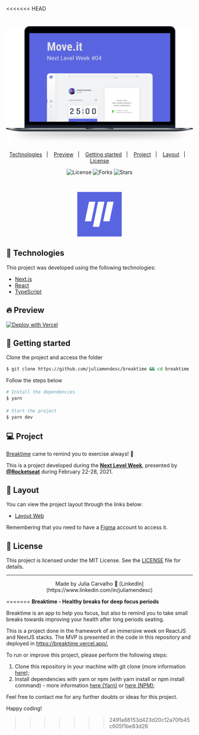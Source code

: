 <<<<<<< HEAD
<h1 align="center">
    <img alt="Breaktime" title="Breaktime" src=".github/moveit.svg" />
</h1>

<p align="center">
  <a href="#technologies">Technologies</a>&nbsp;&nbsp;&nbsp;|&nbsp;&nbsp;&nbsp;
  <a href="#-preview">Preview</a>&nbsp;&nbsp;&nbsp;|&nbsp;&nbsp;&nbsp;
  <a href="#-layout">Getting started</a>&nbsp;&nbsp;&nbsp;|&nbsp;&nbsp;&nbsp;
  <a href="#-project">Project</a>&nbsp;&nbsp;&nbsp;|&nbsp;&nbsp;&nbsp;
  <a href="#-layout">Layout</a>&nbsp;&nbsp;&nbsp;|&nbsp;&nbsp;&nbsp;
  <a href="#-license">License</a>
</p>

<p align="center">
  <img  src="https://img.shields.io/static/v1?label=license&message=MIT&color=5965E0&labelColor=121214" alt="License">

  <img src="https://img.shields.io/github/forks/guilhermecapitao/nlw-04-reactjs-moveit?label=forks&message=MIT&color=5965E0&labelColor=121214" alt="Forks">

  <img src="https://img.shields.io/github/stars/guilhermecapitao/nlw-04-reactjs-moveit?label=stars&message=MIT&color=5965E0&labelColor=121214" alt="Stars">
</p>

<br>

<p align="center">
  <img alt="Moveit" src=".github/icon.svg" width="120px">
</p>

## 🧪 Technologies

This project was developed using the following technologies:

- [Next.js](https://nextjs.org/)
- [React](https://reactjs.org)
- [TypeScript](https://www.typescriptlang.org/)

## 🔥 Preview

[![Deploy with Vercel](https://vercel.com/button)](https://breaktime.vercel.app/)

## 🚀 Getting started

Clone the project and access the folder

```bash
$ git clone https://github.com/juliamendesc/breaktime && cd breaktime
```

Follow the steps below

```bash
# Install the dependencies
$ yarn

# Start the project
$ yarn dev
```

## 💻 Project

[Breaktime](https://github.com/juliamendesc/breaktime) came to remind you to exercise always! 💜

This is a project developed during the **[Next Level Week](https://nextlevelweek.com/)**, presented by **[@Rocketseat](https://github.com/Rocketseat)** during February 22-28, 2021.

## 🔖 Layout

You can view the project layout through the links below:

- [Layout Web](https://www.figma.com/file/ge20pu3ofMOKoliUyKx1Nl/Move.it-1.0)

Remembering that you need to have a [Figma](http://figma.com/) account to access it.

## 📝 License

This project is licensed under the MIT License. See the [LICENSE](LICENSE.md) file for details.

---

<p align="center">Made by Julia Carvalho 👋 [LinkedIn](https://www.linkedin.com/in/juliamendesc)</p>
=======
<strong>Breaktime - Healthy breaks for deep focus periods</strong>

Breaktime is an app to help you focus, but also to remind you to take small breaks towards improving your health after long periods seating.

This is a project done in the framework of an immersive week on ReactJS and NextJS stacks. The MVP is presented in the code in this repository and deployed in https://breaktime.vercel.app/,

To run or improve this project, please perform the following steps:

1) Clone this repository in your machine with git clone (more information <a href="https://git-scm.com/book/en/v2/Git-Basics-Getting-a-Git-Repository">here</a>);
2) Install dependencies with yarn or npm (with yarn install or npm install command) - more information <a href="https://classic.yarnpkg.com/en/docs/installing-dependencies/">here (Yarn)</a> or <a href="https://docs.npmjs.com/cli/v7/commands/npm-install">here (NPM)</a>;

Feel free to contact me for any further doubts or ideas for this project.

Happy coding!
>>>>>>> 2491a88153d423d20c12a70fb45c605f1be83d26
